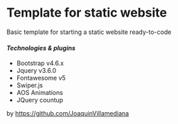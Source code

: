 # Template for static website

Basic template for starting a static website ready-to-code

#### _Technologies & plugins_

- Bootstrap v4.6.x
- Jquery v3.6.0
- Fontawesome v5
- Swiper.js
- AOS Animations
- JQuery countup

by https://github.com/JoaquinVillamediana

